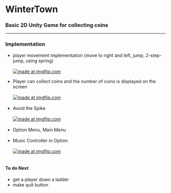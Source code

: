 # WinterTown
 
### Basic 2D Unity Game for collecting coins  
<hr>

### Implementation
- player movement implementation (move to right and left, jump, 2-step-jump, using spring)<br><br>
<a href="https://imgflip.com/gif/38ucll"><img src="https://i.imgflip.com/38ucll.gif" title="made at imgflip.com"/></a>
>    
- Player can collect coins and the number of coins is displayed on the screen<br><br>
<a href="https://imgflip.com/gif/38ucyb"><img src="https://i.imgflip.com/38ucyb.gif" title="made at imgflip.com"/></a><br><br>  
- Avoid the Spike<br><br>
<a href="https://imgflip.com/gif/38w2r8"><img src="https://i.imgflip.com/38w2r8.gif" title="made at imgflip.com"/></a><br><br>
- Option Menu, Main Menu<br><br>
- Music Controller in Option<br><br>
<a href="https://imgflip.com/gif/38w2xy"><img src="https://i.imgflip.com/38w2xy.gif" title="made at imgflip.com"/></a><br><br>


#### To do Next
* get a player down a ladder
* make quit button




